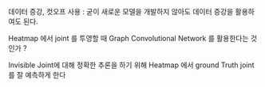 데이터 증강, 컷오프 사용 : 굳이 새로운 모델을 개발하지 않아도 데이터 증강을 활용하여도 된다.

Heatmap 에서 joint 를 투영할 때  Graph Convolutional Network 를 활용한다는 것인가 ?

Invisible Joint에 대해 정확한 추론을 하기 위해 Heatmap 에서 ground Truth joint를 잘 예측하게 한다